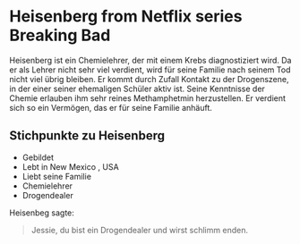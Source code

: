 # Heisenberg from Netflix series Breaking Bad

Heisenberg ist ein Chemielehrer, der mit einem Krebs diagnostiziert wird. Da er als Lehrer nicht sehr viel verdient, wird für seine Familie nach seinem Tod nicht viel übrig bleiben. 
Er kommt durch Zufall Kontakt zu der Drogenszene, in der einer seiner ehemaligen Schüler aktiv ist. Seine Kenntnisse der Chemie erlauben ihm sehr reines Methamphetmin herzustellen. Er verdient sich so ein Vermögen, das er für seine Familie anhäuft. 

## Stichpunkte zu Heisenberg

* Gebildet
* Lebt in New Mexico , USA
* Liebt seine Familie
* Chemielehrer
* Drogendealer

Heisenbeg sagte:

> Jessie, du bist ein Drogendealer
> und wirst schlimm enden.

